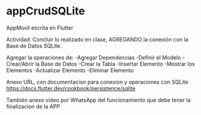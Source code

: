 # appCrudSQLite

AppMovil escrita en Flutter

Actividad:
Concluir lo realizado en clase, AGREGANDO la conexión con la Base de Datos SQLite.

Agregar la operaciones de:
-Agregar Dependencias
-Definir el Modelo
-Crear/Abrir la Base de Datos
-Crear la Tabla
-Insertar Elemento 
-Mostrar los Elementos
-Actualizar Elemento
-Eliminar Elemento

Anexo URL, con documentacion para conexion y operaciones con SQLite
https://docs.flutter.dev/cookbook/persistence/sqlite

También anexo video por WhatsApp del funcionamiento que debe tener la finalizacion de la APP


